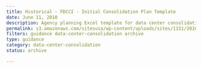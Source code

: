```yaml
---
title: Historical - FDCCI - Initial Consolidation Plan Template
date: June 11, 2010
description: Agency planning Excel template for data center consolidation.
permalink: s3.amazonaws.com/sitesusa/wp-content/uploads/sites/1151/2016/11/FDCCI-Initial-Consolidation-Template.xls
filters: guidance data-center-consolidation archive
type: guidance
category: data-center-consolidation
status: archive

---
```

